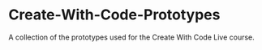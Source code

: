 # Create-With-Code-Prototypes
A collection of the prototypes used for the Create With Code Live course.
